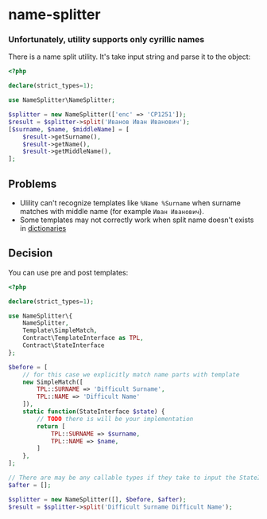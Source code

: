 # name-splitter

### Unfortunately, utility supports only сyrillic names

There is a name split utility. It's take input string and parse it to the object:

```php
<?php

declare(strict_types=1);

use NameSplitter\NameSplitter;

$splitter = new NameSplitter(['enc' => 'CP1251']);
$result = $splitter->split('Иванов Иван Иванович');
[$surname, $name, $middleName] = [
    $result->getSurname(),
    $result->getName(),
    $result->getMiddleName(),
];
``` 

## Problems
* Ulility can't recognize templates like `%Name %Surname` when surname matches with middle name (for example `Иван Иванович`).
* Some templates may not correctly work when split name doesn't exists in [dictionaries](https://github.com/geocurly/name-splitter/tree/master/resources/dictionaries/ru)

## Decision
You can use pre and post templates:

```php
<?php

declare(strict_types=1);

use NameSplitter\{
    NameSplitter,
    Template\SimpleMatch,
    Contract\TemplateInterface as TPL,
    Contract\StateInterface
};

$before = [
    // for this case we explicitly match name parts with template
    new SimpleMatch([
        TPL::SURNAME => 'Difficult Surname', 
        TPL::NAME => 'Difficult Name'
    ]),
    static function(StateInterface $state) {
        // TODO there is will be your implementation
        return [
            TPL::SURNAME => $surname, 
            TPL::NAME => $name,
        ]
    },
];

// There are may be any callable types if they take to input the StateInterface
$after = [];

$splitter = new NameSplitter([], $before, $after);
$result = $splitter->split('Difficult Surname Difficult Name');
``` 
